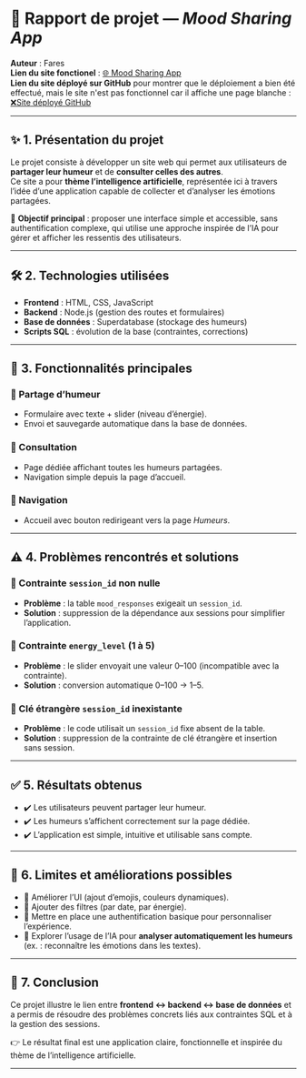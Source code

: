 # 📘 Rapport de projet — *Mood Sharing App*  
**Auteur** : Fares     
**Lien du site fonctionel** : [🌐 Mood Sharing App](https://v0-emoji-code-mood-app.vercel.app)  
**Lien du site déployé sur GitHub** pour montrer que le déploiement a bien été effectué, mais le site n'est pas fonctionnel car il affiche une page blanche : [❌Site déployé GitHub]([https://v0-emoji-code-mood-app.vercel.app](https://farboussou.github.io/mood-sphere-56/))  

---

## ✨ 1. Présentation du projet
Le projet consiste à développer un site web qui permet aux utilisateurs de **partager leur humeur** et de **consulter celles des autres**.  
Ce site a pour **thème l’intelligence artificielle**, représentée ici à travers l’idée d’une application capable de collecter et d’analyser les émotions partagées.  

🎯 **Objectif principal** : proposer une interface simple et accessible, sans authentification complexe, qui utilise une approche inspirée de l’IA pour gérer et afficher les ressentis des utilisateurs.

---

## 🛠️ 2. Technologies utilisées
- **Frontend** : HTML, CSS, JavaScript  
- **Backend** : Node.js (gestion des routes et formulaires)  
- **Base de données** : Superdatabase (stockage des humeurs)  
- **Scripts SQL** : évolution de la base (contraintes, corrections)  

---

## 📑 3. Fonctionnalités principales
### 📝 Partage d’humeur
- Formulaire avec texte + slider (niveau d’énergie).  
- Envoi et sauvegarde automatique dans la base de données.  

### 👀 Consultation
- Page dédiée affichant toutes les humeurs partagées.  
- Navigation simple depuis la page d’accueil.  

### 🧭 Navigation
- Accueil avec bouton redirigeant vers la page *Humeurs*.  

---

## ⚠️ 4. Problèmes rencontrés et solutions
### 🔹 Contrainte `session_id` non nulle  
- **Problème** : la table `mood_responses` exigeait un `session_id`.  
- **Solution** : suppression de la dépendance aux sessions pour simplifier l’application.  

### 🔹 Contrainte `energy_level` (1 à 5)  
- **Problème** : le slider envoyait une valeur 0–100 (incompatible avec la contrainte).  
- **Solution** : conversion automatique 0–100 → 1–5.  

### 🔹 Clé étrangère `session_id` inexistante  
- **Problème** : le code utilisait un `session_id` fixe absent de la table.  
- **Solution** : suppression de la contrainte de clé étrangère et insertion sans session.  

---

## ✅ 5. Résultats obtenus
- ✔️ Les utilisateurs peuvent partager leur humeur.  
- ✔️ Les humeurs s’affichent correctement sur la page dédiée.  
- ✔️ L’application est simple, intuitive et utilisable sans compte.  

---

## 🔮 6. Limites et améliorations possibles
- 🎨 Améliorer l’UI (ajout d’emojis, couleurs dynamiques).  
- 🔎 Ajouter des filtres (par date, par énergie).  
- 🔐 Mettre en place une authentification basique pour personnaliser l’expérience.  
- 🤖 Explorer l’usage de l’IA pour **analyser automatiquement les humeurs** (ex. : reconnaître les émotions dans les textes).  

---

## 🏁 7. Conclusion
Ce projet illustre le lien entre **frontend ↔ backend ↔ base de données** et a permis de résoudre des problèmes concrets liés aux contraintes SQL et à la gestion des sessions.  

👉 Le résultat final est une application claire, fonctionnelle et inspirée du thème de l’intelligence artificielle.  

---
